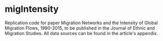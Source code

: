 # migIntensity
Replication code for paper Migration Networks and the Intensity of Global Migration Flows, 1990-2015, to be published in the Journal of Ethnic and Migration Studies. All data sources can be found in the article's appendix.
